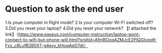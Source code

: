 # Question to ask the end user
1.Is youe computer in flight mode?
2.Is your computer Wi-Fi switched off?
3.Did you reset your laptop?
4.Did you reset your network?
【I attached the link】（https://www.easeus.com/computer-instruction/laptop-wont-connect-to-wifi-but-phone-will.html?srsltid=AfmBOopAZMJcE2PIQGlvqoK-Fxz_c8LufB2B5XT-g4exy_kHowAeD7dt）
